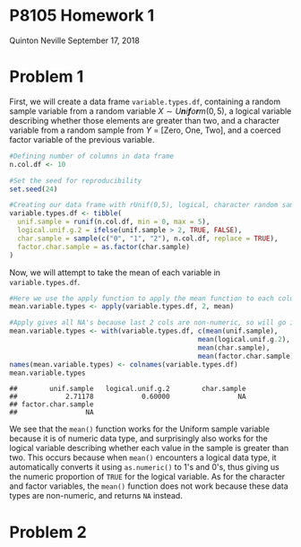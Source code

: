 P8105 Homework 1
================
Quinton Neville
September 17, 2018

Problem 1
=========

First, we will create a data frame `variable.types.df`, containing a random sample variable from a random variable *X* ∼ *U**n**i**f**o**r**m*(0, 5), a logical variable describing whether those elements are greater than two, and a character variable from a random sample from *Y* = \[Zero, One, Two\], and a coerced factor variable of the previous variable.

``` r
#Defining number of columns in data frame
n.col.df <- 10

#Set the seed for reproducibility
set.seed(24)

#Creating our data frame with rUnif(0,5), logical, character random sample, and factor vars
variable.types.df <- tibble(
  unif.sample = runif(n.col.df, min = 0, max = 5),
  logical.unif.g.2 = ifelse(unif.sample > 2, TRUE, FALSE),
  char.sample = sample(c("0", "1", "2"), n.col.df, replace = TRUE),
  factor.char.sample = as.factor(char.sample)
)
```

Now, we will attempt to take the mean of each variable in `variable.types.df`.

``` r
#Here we use the apply function to apply the mean function to each column var
mean.variable.types <- apply(variable.types.df, 2, mean)

#Apply gives all NA's because last 2 cols are non-numeric, so will go individually instead
mean.variable.types <- with(variable.types.df, c(mean(unif.sample),
                                               mean(logical.unif.g.2),
                                               mean(char.sample),
                                               mean(factor.char.sample)))
names(mean.variable.types) <- colnames(variable.types.df)
mean.variable.types
```

    ##        unif.sample   logical.unif.g.2        char.sample 
    ##            2.71178            0.60000                 NA 
    ## factor.char.sample 
    ##                 NA

We see that the `mean()` function works for the Uniform sample variable because it is of numeric data type, and surprisingly also works for the logical variable describing whether each value in the sample is greater than two. This occurs because when `mean()` encounters a logical data type, it automatically converts it using `as.numeric()` to 1's and 0's, thus giving us the numeric proportion of `TRUE` for the logical variable. As for the character and factor variables, the `mean()` function does not work because these data types are non-numeric, and returns `NA` instead.

Problem 2
=========
